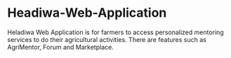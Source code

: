 # Headiwa-Web-Application
Heladiwa Web Application is for farmers to access personalized mentoring services to do their agricultural activities. There are features such as AgriMentor, Forum and Marketplace. 
